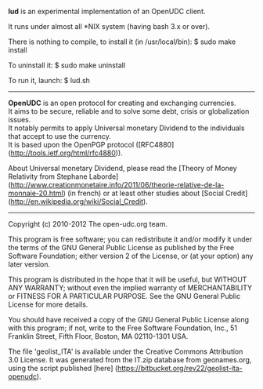 
**lud** is an experimental implementation of an OpenUDC client.

It runs under almost all \*NIX system (having bash 3.x or over).

There is nothing to compile, to install it (in /usr/local/bin):
 $ sudo make install

To uninstall it:
 $ sudo make uninstall

To run it, launch:
 $ lud.sh

-----

**OpenUDC** is an open protocol for creating and exchanging currencies.  
It aims to be secure, reliable and to solve some debt, crisis or
globalization issues.  
It notably permits to apply Universal monetary Dividend to the
individuals that accept to use the currency.  
It is based upon the OpenPGP protocol ([RFC4880] (http://tools.ietf.org/html/rfc4880)).  

About Universal monetary Dividend, please read the
[Theory of Money Relativity from Stephane Laborde] (http://www.creationmonetaire.info/2011/06/theorie-relative-de-la-monnaie-20.html) (in french)
or at least other studies about [Social Credit] (http://en.wikipedia.org/wiki/Social_Credit).

-----

Copyright (c) 2010-2012 The open-udc.org team.

This program is free software; you can redistribute it and/or modify
it under the terms of the GNU General Public License as published by
the Free Software Foundation; either version 2 of the License, or
(at your option) any later version.

This program is distributed in the hope that it will be useful,
but WITHOUT ANY WARRANTY; without even the implied warranty of
MERCHANTABILITY or FITNESS FOR A PARTICULAR PURPOSE.  See the
GNU General Public License for more details.

You should have received a copy of the GNU General Public License along
with this program; if not, write to the Free Software Foundation, Inc.,
51 Franklin Street, Fifth Floor, Boston, MA 02110-1301 USA.

The file 'geolist_ITA' is available under the Creative Commons
Attribution 3.0 License.   It was generated from the IT.zip database
from geonames.org, using the script published [here] (https://bitbucket.org/rev22/geolist-ita-openudc).
